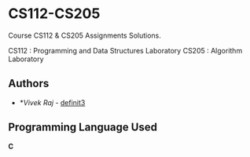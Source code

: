 # CS112-CS205
Course CS112 &amp; CS205 Assignments Solutions.

CS112 : Programming and Data Structures Laboratory
CS205 : Algorithm Laboratory


## Authors

* **Vivek Raj* - [definit3](https://github.com/definit3)

## Programming Language Used
**C**
